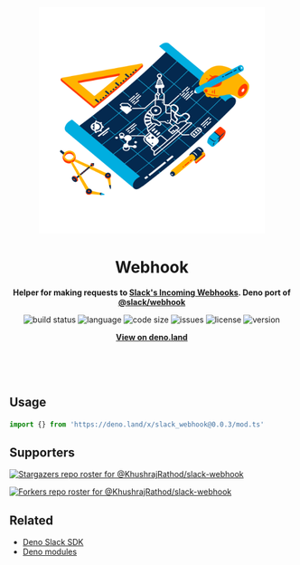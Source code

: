 <div align="center">
    <img src="assets/logo.svg" width="400" height="400" alt="blueprint illustration">
    <h1>Webhook</h1>
    <p>
        <b>Helper for making requests to <a href="https://api.slack.com/incoming-webhooks">Slack's Incoming Webhooks</a>. Deno port of <a href="https://www.npmjs.com/package/@slack/webhook">@slack/webhook</a></b>
    </p>
    <p>
        <img alt="build status" src="https://img.shields.io/github/workflow/status/KhushrajRathod/slack-webhook/Deno?label=checks" >
        <img alt="language" src="https://img.shields.io/github/languages/top/KhushrajRathod/slack-webhook" >
        <img alt="code size" src="https://img.shields.io/github/languages/code-size/KhushrajRathod/slack-webhook">
        <img alt="issues" src="https://img.shields.io/github/issues/KhushrajRathod/slack-webhook" >
        <img alt="license" src="https://img.shields.io/github/license/KhushrajRathod/slack-webhook">
        <img alt="version" src="https://img.shields.io/github/v/release/KhushrajRathod/slack-webhook">
    </p>
    <p>
        <b><a href="https://deno.land/x/slack_webhook">View on deno.land</a></b>
    </p>
    <br>
    <br>
    <br>
</div>

## Usage

```ts
import {} from 'https://deno.land/x/slack_webhook@0.0.3/mod.ts'
```

## Supporters

[![Stargazers repo roster for @KhushrajRathod/slack-webhook](https://reporoster.com/stars/KhushrajRathod/slack-webhook)](https://github.com/KhushrajRathod/slack-webhook/stargazers)

[![Forkers repo roster for @KhushrajRathod/slack-webhook](https://reporoster.com/forks/KhushrajRathod/slack-webhook)](https://github.com/KhushrajRathod/slack-webhook/network/members)

## Related

- [Deno Slack SDK](https://github.com/slack-deno/deno-slack-sdk)
- [Deno modules](https://github.com/KhushrajRathod/DenoModules)
